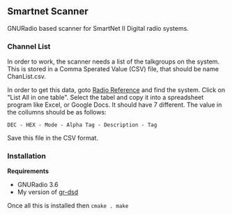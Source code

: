 ## Smartnet Scanner

GNURadio based scanner for SmartNet II Digital radio systems.

### Channel List
In order to work, the scanner needs a list of the talkgroups on the system. This is stored in a Comma Sperated Value (CSV) file, that should be name ChanList.csv.

In order to get this data, goto [Radio Reference](http://www.radioreference.com/apps/db/) and find the system. Click on "List All in one table". Select the tabel and copy it into a spreadsheet program like Excel, or Google Docs. It should have 7 different. The value in the collumns should be as follows: 

 `DEC - HEX - Mode - Alpha Tag - Description - Tag` 

Save this file in the CSV format. 

### Installation
**Requirements**
- GNURadio 3.6
- My version of [gr-dsd](https://github.com/robotastic/gr-dsd)

Once all this is installed then
`cmake .
make`






